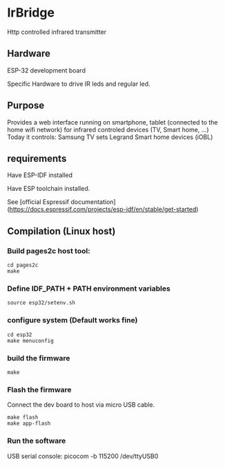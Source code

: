 # IrBridge
Http controlled infrared transmitter 

## Hardware 
  ESP-32 development board
  
  Specific Hardware to drive IR leds and regular led.
  
## Purpose
  Provides a web interface running on smartphone, tablet (connected to the home wifi network) for infrared controled devices (TV, Smart home, ...)
  Today it controls:
   Samsung TV sets
   Legrand Smart home devices (iOBL)

## requirements
  Have ESP-IDF installed
  
  Have ESP toolchain installed.
  
  See [official Espressif documentation]
  (https://docs.espressif.com/projects/esp-idf/en/stable/get-started)
  
## Compilation (Linux host)
  ### Build pages2c host tool:
    cd pages2c 
    make
  
  ### Define IDF_PATH + PATH environment variables
    source esp32/setenv.sh
    
  ### configure system (Default works fine)
    cd esp32
    make menuconfig 
  
  ### build the firmware
    
    make
    
 ### Flash the firmware
 Connect the dev board to host via micro USB cable.
    
    make flash
    make app-flash
 
 ### Run the software
 USB serial console:
  picocom -b 115200 /dev/ttyUSB0
  
